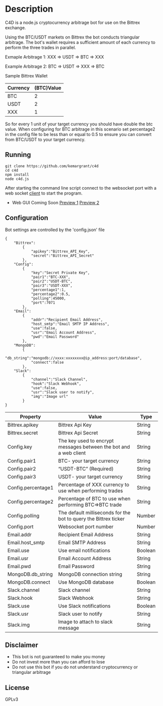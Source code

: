 # Description

C4D is a node.js cryptocurrency arbitrage bot for use on the Bittrex exchange.

Using the BTC/USDT markets on Bittrex the bot conducts triangular arbitrage. The bot's wallet requires a sufficient amount of each currency to perform the three trades in parallel.

Exmaple Arbitrage 1:
XXX => USDT => BTC => XXX

Example Arbitrage 2:
BTC => USDT => XXX => BTC

Sample Bittrex Wallet 

| Currency| (BTC)Value 
| ------ | ------ |
|BTC| 2
|USDT| 2
|XXX| 1

So for every 1 unit of your target currency you should have double the btc value. When configuring for BTC arbitrage in this scenario set percentage2 in the config file to be less than or equal to 0.5
to ensure you can convert from BTC/USDT to your target currency.
 
## Running
```
git clone https://github.com/kemargrant/c4d
cd c4d
npm install
node c4d.js
```
After starting the command line script connect to the websocket port with a web socket [client](https://chrome.google.com/webstore/detail/simple-websocket-client/pfdhoblngboilpfeibdedpjgfnlcodoo) to start the program.
* Web GUI Coming  Soon
[Preview 1](https://i.imgur.com/g8RofSN.jpg) [Preview 2](https://i.imgur.com/2nxkbQE.jpg)

## Configuration
Bot settings are controlled by the 'config.json' file


```
{
	"Bittrex":
		{
			"apikey":"Bittrex_API_Key",
			"secret":"Bittrex_API_Secret"
		},
	"Config":
		{
			"key":"Secret Private Key",	
			"pair1":"BTC-XXX",
			"pair2":"USDT-BTC",
			"pair3":"USDT-XXX",		
			"percentage1":1,
			"percentage2":0.5,					
			"polling":45000,
			"port":7071
		},
	"Email":
		{
			"addr":"Recipient Email Address",
			"host_smtp":"Email SMTP IP Address",
			"use":false,
			"usr":"Email Account Address",
			"pwd":"Email Password"			
		},
	"MongoDB":
		{
			"db_string":"mongodb://xxxx:xxxxxxxx@ip_address:port/database",
			"connect":false
		},	
	"Slack":
		{
			"channel":"Slack Channel",
			"hook":"Slack Webhook",
			"use":false,
			"usr":"Slack user to notify",
			"img":"Image url"
		}
}
```


| Property | Value | Type
| ------ | ------ | ------ |
| Bittrex.apikey | Bittrex Api Key | String
| Bittrex.secret | Bittrex Api Secret | String
| Config.key | The key used to encrypt messages between the bot and a web client | String
| Config.pair1 |BTC- your target currency | String
| Config.pair2 |“USDT-BTC” (Required) | String
| Config.pair3 |  USDT-  your target currency| String
| Config.percentage1 | Percentage of XXX currency to use when performing trades | String
| Config.percentage2 | Percentage of BTC to use when performing BTC=>BTC trade | String
| Config.polling | The default milliseconds for the bot to query the Bittrex ticker | Number
| Config.port |Websocket port number | Number
| Email.addr |Recipient Email Address | String
| Email.host_smtp |Email SMTP Address| String
| Email.use |Use email notifications | Boolean
| Email.usr |Email Account Address | String
| Email.pwd |Email Password | String
| MongoDB.db_string | MongoDB connection string | String
| MongoDB.connect | Use MongoDB database | Boolean
| Slack.channel |Slack channel | String
| Slack.hook |Slack Webhook| String
| Slack.use |Use Slack notifications | Boolean
| Slack.usr |Slack user to notify | String
| Slack.img |Image to attach to slack message | String

## Disclaimer

- This bot is not guaranteed to make you money
- Do not invest more than you can afford to lose
- Do not use this bot if you do not understand cryptocurrency or triangular arbitrage


License
----

GPLv3
